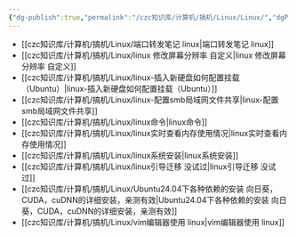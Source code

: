 ```yaml
---
{"dg-publish":true,"permalink":"/czc知识库/计算机/搞机/Linux/Linux/","dgPassFrontmatter":true,"created":"2024-12-08T22:41:06.894+08:00","updated":"2024-12-08T23:15:39.466+08:00"}
---
```





- [[czc知识库/计算机/搞机/Linux/端口转发笔记 linux\|端口转发笔记 linux]]
- [[czc知识库/计算机/搞机/Linux/linux 修改屏幕分辨率 自定义\|linux 修改屏幕分辨率 自定义]]
- [[czc知识库/计算机/搞机/Linux/linux-插入新硬盘如何配置挂载（Ubuntu）\|linux-插入新硬盘如何配置挂载（Ubuntu）]]
- [[czc知识库/计算机/搞机/Linux/linux-配置smb局域网文件共享\|linux-配置smb局域网文件共享]]
- [[czc知识库/计算机/搞机/Linux/linux命令\|linux命令]]
- [[czc知识库/计算机/搞机/Linux/linux实时查看内存使用情况\|linux实时查看内存使用情况]]
- [[czc知识库/计算机/搞机/Linux/linux系统安装\|linux系统安装]]
- [[czc知识库/计算机/搞机/Linux/linux引导迁移 没试过\|linux引导迁移 没试过]]
- [[czc知识库/计算机/搞机/Linux/Ubuntu24.04下各种依赖的安装 向日葵，CUDA，cuDNN的详细安装，亲测有效\|Ubuntu24.04下各种依赖的安装 向日葵，CUDA，cuDNN的详细安装，亲测有效]]
- [[czc知识库/计算机/搞机/Linux/vim编辑器使用 linux\|vim编辑器使用 linux]]


